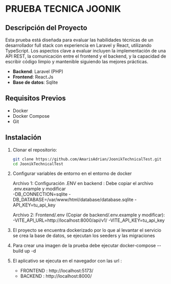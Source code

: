 # PRUEBA TECNICA JOONIK

## Descripción del Proyecto

Esta prueba está diseñada para evaluar las habilidades técnicas de un desarrollador full stack con experiencia en Laravel y React, utilizando TypeScript. Los aspectos
clave a evaluar incluyen la implementación de una API REST, la comunicación entre el frontend y el backend, y la capacidad de escribir código limpio y mantenible
siguiendo las mejores prácticas.

- **Backend**: Laravel (PHP)
- **Frontend**: React.Js
- **Base de datos**: Sqlite

## Requisitos Previos

- Docker
- Docker Compose
- Git

## Instalación

1. Clonar el repositorio:
   ```bash
   git clone https://github.com/AmarisAdrian/JoonikTechnicalTest.git
   cd JoonikTechnicalTest
   
2. Configurar variables de entorno en el entorno de docker 

     Archivo 1:  Configuración .ENV en backend : Debe copiar el archivo .env.example y modificar    
      -DB_CONNECTION=sqlite
      -DB_DATABASE=/var/www/html/database/database.sqlite
      -API_KEY=tu_api_key
   
    Archivo 2: Frontend/.env (Copiar de backend/.env.example y modificar):
      -VITE_API_URL=http://localhost:8000/api/v1/
      -VITE_API_KEY=tu_api_key
   
4. El proyecto se encuentra dockerizado por lo que al levantar el servicio se crea la base de datos, se ejecutan los seeders y las migraciones
5. Para crear una imagen de la prueba debe ejecutar docker-compose  --build up -d
6. El aplicativo se ejecuta en el navegador con las url :
    - FRONTEND : http://localhost:5173/
    - BACKEND  : http://localhost:8000/


